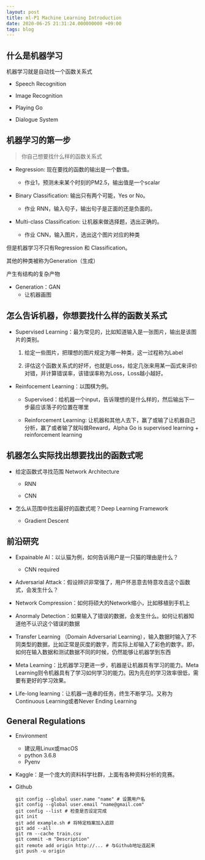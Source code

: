 ```yaml
---
layout: post
title: ml-P1 Machine Learning Introduction
date: 2020-06-25 21:31:24.000000000 +09:00
tags: blog
---
```


## 什么是机器学习

机器学习就是自动找一个函数关系式

+ Speech Recognition

+ Image Recognition

+ Playing Go

+ Dialogue System

## 机器学习的第一步

> 你自己想要找什么样的函数关系式

+ Regression: 现在要找的函数的输出是一个数值。

	- 作业1，预测未来某个时刻的PM2.5，输出值是一个scalar

+ Binary Classification: 输出只有两个可能，Yes or No。

	- 作业 RNN，输入句子，输出句子是正面的还是负面的。

+ Multi-class Classification: 让机器来做选择题，选出正确的。

	- 作业 CNN，输入图片，选出这个图片对应的种类

但是机器学习不只有Regression 和 Classification。

其他的种类被称为Generation（生成）

产生有结构的复杂产物

+ Generation：GAN
	- 让机器画图

## 怎么告诉机器，你想要找什么样的函数关系式

+ Supervised Learning：最为常见的，比如知道输入是一张图片，输出是该图片的类别。

	1. 给定一些图片，把理想的图片规定为哪一种类，这一过程称为Label
	
	2. 评估这个函数关系式的好坏，也就是Loss，给定几张来用某一函式来评价对错，并计算错误率，该错误率称为Loss，Loss越小越好。
	
+ Reinfocement Learning：以围棋为例。

	- Supervised：给机器一个input，告诉理想的是什么样的，然后输出下一步最应该落子的位置在哪里

	- Reinforcement Learning: 让机器和其他人去下，赢了或输了让机器自己分析，赢了或者输了就叫做Reward，Alpha Go is supervised learning + reinforcement learning

## 机器怎么实际找出想要找出的函数式呢

+ 给定函数式寻找范围 Network Architecture

	- RNN
	 
	- CNN

+ 怎么从范围中找出最好的函数式呢？Deep Learning Framework

	- Gradient Descent

## 前沿研究

+ Expainable AI：以认猫为例，如何告诉用户是一只猫的理由是什么？
	
	- CNN required

+ Adversarial Attack：假设辨识非常强了，用户怀恶意去特意攻击这个函数式，会发生什么？

+ Network Compression：如何将硕大的Network缩小，比如移植到手机上

+ Anormaly Detection：如果输入了错误的数据，会发生什么。如何让机器知道他不认识这个错误的数据

+ Transfer Learning （Domain Adversarial Learning），输入数据时输入了不同类型的数据，比如正常是灰度的数字，而实际上却输入了彩色的数字。即，如何在输入数据和测试数据不同的时候，仍然能够让机器学到东西

+ Meta Learning：比机器学习更进一步，机器是让机器具有学习的能力。Meta Learning则令机器具有了学习如何学习的能力。因为先在的学习效率很低，需要有更好的学习效果。

+ Life-long learning：让机器一连串的任务，终生不断学习。又称为Continuous Learning或者Never Ending Learning

## General Regulations

+ Environment

	- 建议用Linux或macOS
	- python 3.6.8
	- Pyenv

+ Kaggle：是一个庞大的资料科学社群，上面有各种资料分析的竞赛。

+ Github

	```
	git config --global user.name "name" # 设置用户名
	git config --global user.email "name@gmail.com" 
	git config --list # 检查是否设定完成
	git init
	git add example.sh # 将特定档案加入追踪
	git add --all
	git rm --cache train.csv
	git commit -m "Description"
	git remote add origin http://... # 与Github地址连起来
	git push -u origin
	```

	







	


